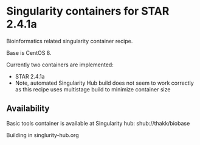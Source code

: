 # Singularity containers for STAR 2.4.1a

Bioinformatics related singularity container recipe. 

Base is CentOS 8.

Currently two containers are implemented: 
 - STAR 2.4.1a
 - Note, automated Singularity Hub build does not seem to work correctly as this recipe uses multistage build to minimize container size

## Availability

Basic tools container is available at Singularity hub: shub://thakk/biobase

Building in singlurity-hub.org

